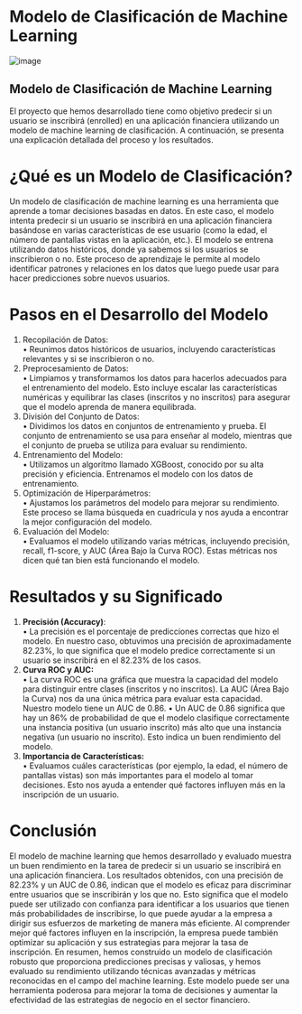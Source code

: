 # Modelo de Clasificación de Machine Learning
![image](https://github.com/roscha10/Datatech_MachineLearning/assets/130667173/976aa903-8956-426a-9e00-8a4ca1b62c22)



## Modelo de Clasificación de Machine Learning
El proyecto que hemos desarrollado tiene como objetivo predecir si un usuario se inscribirá (enrolled) en una aplicación financiera utilizando un modelo de machine learning de clasificación. A continuación, se presenta una explicación detallada del proceso y los resultados.

# ¿Qué es un Modelo de Clasificación?
Un modelo de clasificación de machine learning es una herramienta que aprende a tomar decisiones basadas en datos. En este caso, el modelo intenta predecir si un usuario se inscribirá en una aplicación financiera basándose en varias características de ese usuario (como la edad, el número de pantallas vistas en la aplicación, etc.).
El modelo se entrena utilizando datos históricos, donde ya sabemos si los usuarios se inscribieron o no. Este proceso de aprendizaje le permite al modelo identificar patrones y relaciones en los datos que luego puede usar para hacer predicciones sobre nuevos usuarios.

# Pasos en el Desarrollo del Modelo
1.	Recopilación de Datos:      
•	Reunimos datos históricos de usuarios, incluyendo características relevantes y si se inscribieron o no.   
2.	Preprocesamiento de Datos:  
•	Limpiamos y transformamos los datos para hacerlos adecuados para el entrenamiento del modelo. Esto incluye escalar las características numéricas y equilibrar las clases (inscritos y no inscritos) para asegurar que el modelo aprenda de manera equilibrada.
3.	División del Conjunto de Datos:  
•	Dividimos los datos en conjuntos de entrenamiento y prueba. El conjunto de entrenamiento se usa para enseñar al modelo, mientras que el conjunto de prueba se utiliza para evaluar su rendimiento.
4.	Entrenamiento del Modelo:  
•	Utilizamos un algoritmo llamado XGBoost, conocido por su alta precisión y eficiencia. Entrenamos el modelo con los datos de entrenamiento.
5.	Optimización de Hiperparámetros:  
•	Ajustamos los parámetros del modelo para mejorar su rendimiento. Este proceso se llama búsqueda en cuadrícula y nos ayuda a encontrar la mejor configuración del modelo.
6.	Evaluación del Modelo:  
•	Evaluamos el modelo utilizando varias métricas, incluyendo precisión, recall, f1-score, y AUC (Área Bajo la Curva ROC). Estas métricas nos dicen qué tan bien está funcionando el modelo.

# Resultados y su Significado
1.	**Precisión (Accuracy)**:  
•	La precisión es el porcentaje de predicciones correctas que hizo el modelo. En nuestro caso, obtuvimos una precisión de aproximadamente 82.23%, lo que significa que el modelo predice correctamente si un usuario se inscribirá en el 82.23% de los casos.
2.	**Curva ROC y AUC:**  
•	La curva ROC es una gráfica que muestra la capacidad del modelo para distinguir entre clases (inscritos y no inscritos). La AUC (Área Bajo la Curva) nos da una única métrica para evaluar esta capacidad. Nuestro modelo tiene un AUC de 0.86.
•	Un AUC de 0.86 significa que hay un 86% de probabilidad de que el modelo clasifique correctamente una instancia positiva (un usuario inscrito) más alto que una instancia negativa (un usuario no inscrito). Esto indica un buen rendimiento del modelo.
3.	**Importancia de Características:**  
•	Evaluamos cuáles características (por ejemplo, la edad, el número de pantallas vistas) son más importantes para el modelo al tomar decisiones. Esto nos ayuda a entender qué factores influyen más en la inscripción de un usuario.

# Conclusión 

El modelo de machine learning que hemos desarrollado y evaluado muestra un buen rendimiento en la tarea de predecir si un usuario se inscribirá en una aplicación financiera. Los resultados obtenidos, con una precisión de 82.23% y un AUC de 0.86, indican que el modelo es eficaz para discriminar entre usuarios que se inscribirán y los que no.
Esto significa que el modelo puede ser utilizado con confianza para identificar a los usuarios que tienen más probabilidades de inscribirse, lo que puede ayudar a la empresa a dirigir sus esfuerzos de marketing de manera más eficiente. Al comprender mejor qué factores influyen en la inscripción, la empresa puede también optimizar su aplicación y sus estrategias para mejorar la tasa de inscripción.
En resumen, hemos construido un modelo de clasificación robusto que proporciona predicciones precisas y valiosas, y hemos evaluado su rendimiento utilizando técnicas avanzadas y métricas reconocidas en el campo del machine learning. Este modelo puede ser una herramienta poderosa para mejorar la toma de decisiones y aumentar la efectividad de las estrategias de negocio en el sector financiero.
